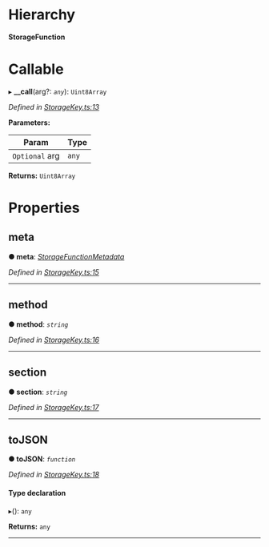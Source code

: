 

# Hierarchy

**StorageFunction**

# Callable
▸ **__call**(arg?: *`any`*): `Uint8Array`

*Defined in [StorageKey.ts:13](https://github.com/polkadot-js/api/blob/77a883c/packages/types/src/StorageKey.ts#L13)*

**Parameters:**

| Param | Type |
| ------ | ------ |
| `Optional` arg | `any` |

**Returns:** `Uint8Array`

# Properties

<a id="meta"></a>

##  meta

**● meta**: *[StorageFunctionMetadata](../classes/_metadata_.storagefunctionmetadata.md)*

*Defined in [StorageKey.ts:15](https://github.com/polkadot-js/api/blob/77a883c/packages/types/src/StorageKey.ts#L15)*

___
<a id="method"></a>

##  method

**● method**: *`string`*

*Defined in [StorageKey.ts:16](https://github.com/polkadot-js/api/blob/77a883c/packages/types/src/StorageKey.ts#L16)*

___
<a id="section"></a>

##  section

**● section**: *`string`*

*Defined in [StorageKey.ts:17](https://github.com/polkadot-js/api/blob/77a883c/packages/types/src/StorageKey.ts#L17)*

___
<a id="tojson"></a>

##  toJSON

**● toJSON**: *`function`*

*Defined in [StorageKey.ts:18](https://github.com/polkadot-js/api/blob/77a883c/packages/types/src/StorageKey.ts#L18)*

#### Type declaration
▸(): `any`

**Returns:** `any`

___

